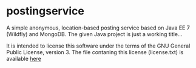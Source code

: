 # postingservice

A simple anonymous, location-based posting service based on Java EE 7 (Wildfly) and MongoDB. The given Java project is just a working title...

It is intended to license this software under the terms of the GNU General Public License, version 3.
The file contaning this license (license.txt) is available [here](postingservice/ownjodel/src/main/resources/props/license.txt) 
